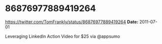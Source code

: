 # 86876977889419264
https://twitter.com/TomFrankly/status/86876977889419264
**Date:** 2011-07-01

Leveraging LinkedIn Action Video for $25 via @appsumo
